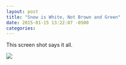 ```yaml
---
layout: post
title: "Snow is White, Not Brown and Green"
date: 2015-01-15 13:22:07 -0500
categories: 
---
```

This screen shot says it all.

[![](https://farm9.staticflickr.com/8571/16286890482_5fc6e96929_n.jpg)](https://www.flickr.com/photos/kirbyturner/16286890482)
